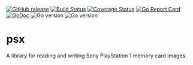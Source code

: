 [![GitHub release](https://img.shields.io/github/v/release/bodgit/psx)](https://github.com/bodgit/psx/releases)
[![Build Status](https://img.shields.io/github/actions/workflow/status/bodgit/psx/main.yml?branch=main)](https://github.com/bodgit/psx/actions?query=workflow%3Abuild)
[![Coverage Status](https://coveralls.io/repos/github/bodgit/psx/badge.svg?branch=main)](https://coveralls.io/github/bodgit/psx?branch=main)
[![Go Report Card](https://goreportcard.com/badge/github.com/bodgit/psx)](https://goreportcard.com/report/github.com/bodgit/psx)
[![GoDoc](https://godoc.org/github.com/bodgit/psx?status.svg)](https://godoc.org/github.com/bodgit/psx)
![Go version](https://img.shields.io/badge/Go-1.20-brightgreen.svg)
![Go version](https://img.shields.io/badge/Go-1.19-brightgreen.svg)

psx
===

A library for reading and writing Sony PlayStation 1 memory card images.
